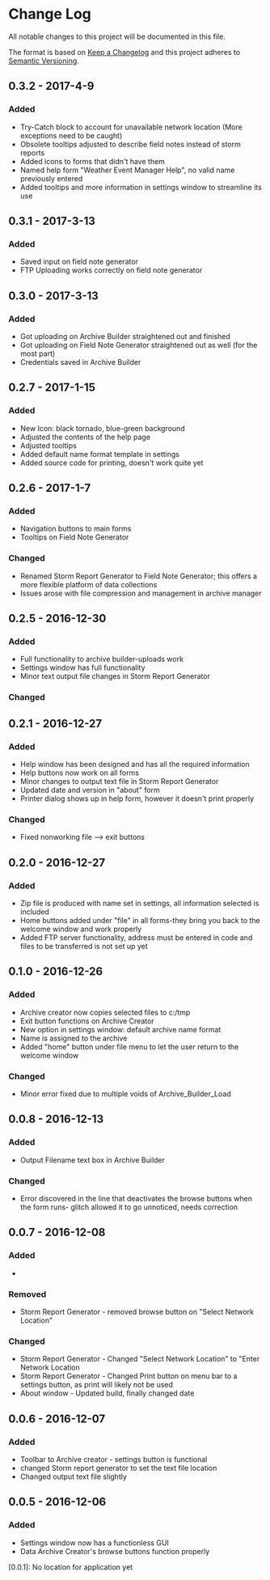 # Change Log
All notable changes to this project will be documented in this file.

The format is based on [Keep a Changelog](http://keepachangelog.com/) 
and this project adheres to [Semantic Versioning](http://semver.org/).

## 0.3.2 - 2017-4-9
### Added
- Try-Catch block to account for unavailable network location (More exceptions need to be caught)
- Obsolete tooltips adjusted to describe field notes instead of storm reports
- Added icons to forms that didn't have them
- Named help form "Weather Event Manager Help", no valid name previously entered
- Added tooltips and more information in settings window to streamline its use


## 0.3.1 - 2017-3-13
### Added
- Saved input on field note generator
- FTP Uploading works correctly on field note generator


## 0.3.0 - 2017-3-13
### Added
- Got uploading on Archive Builder straightened out and finished
- Got uploading on Field Note Generator straightened out as well (for the most part)
- Credentials saved in Archive Builder

## 0.2.7 - 2017-1-15
### Added
- New Icon: black tornado, blue-green background
- Adjusted the contents of the help page
- Adjusted tooltips
- Added default name format template in settings
- Added source code for printing, doesn't work quite yet

## 0.2.6 - 2017-1-7
### Added
- Navigation buttons to main forms
- Tooltips on Field Note Generator

### Changed
- Renamed Storm Report Generator to Field Note Generator; this offers a more flexible platform of data collections
- Issues arose with file compression and management in archive manager

## 0.2.5 - 2016-12-30
### Added
- Full functionality to archive builder-uploads work 
- Settings window has full functionality
- Minor text output file changes in Storm Report Generator

### Changed

## 0.2.1 - 2016-12-27
### Added
- Help window has been designed and has all the required information
- Help buttons now work on all forms
- Minor changes to output text file in Storm Report Generator
- Updated date and version in "about" form
- Printer dialog shows up in help form, however it doesn't print properly

### Changed
- Fixed nonworking file --> exit buttons

## 0.2.0 - 2016-12-27
### Added
- Zip file is produced with name set in settings, all information selected is included
- Home buttons added under "file" in all forms-they bring you back to the welcome window and work properly
- Added FTP server functionality, address must be entered in code and files to be transferred is not set up yet

## 0.1.0 - 2016-12-26
### Added
- Archive creator now copies selected files to c:/tmp
- Exit button functions on Archive Creator
- New option in settings window: default archive name format
- Name is assigned to the archive
- Added "home" button under file menu to let the user return to the welcome window

### Changed
- Minor error fixed due to multiple voids of Archive_Builder_Load

## 0.0.8 - 2016-12-13
### Added
- Output Filename text box in Archive Builder

### Changed
- Error discovered in the line that deactivates the browse buttons when the form runs- glitch allowed it to go unnoticed, needs correction


## 0.0.7 - 2016-12-08
### Added
-
### Removed
- Storm Report Generator - removed browse button on "Select Network Location"
### Changed
- Storm Report Generator - Changed "Select Network Location" to "Enter Network Location
- Storm Report Generator - Changed Print button on menu bar to a settings button, as print will likely not be used
- About window - Updated build, finally changed date

## 0.0.6 - 2016-12-07
### Added
- Toolbar to Archive creator - settings button is functional
- changed Storm report generator to set the text file location
- Changed output text file slightly

## 0.0.5 - 2016-12-06
### Added
- Settings window now has a functionless GUI
- Data Archive Creator's browse buttons function properly

[Unreleased]: Unreleased
[0.0.1]: No location for application yet

